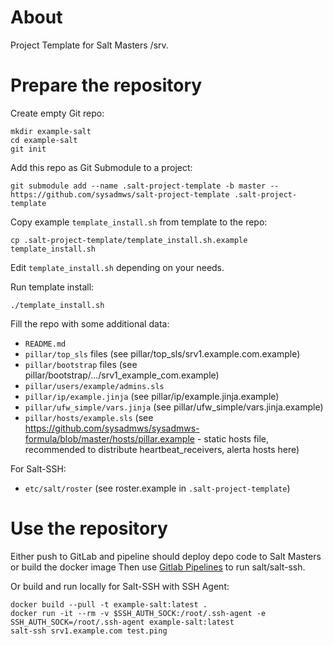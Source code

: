 # About
Project Template for Salt Masters /srv.

# Prepare the repository
Create empty Git repo:
```
mkdir example-salt
cd example-salt
git init 
```

Add this repo as Git Submodule to a project:
```
git submodule add --name .salt-project-template -b master -- https://github.com/sysadmws/salt-project-template .salt-project-template
```

Copy example `template_install.sh` from template to the repo:
```
cp .salt-project-template/template_install.sh.example template_install.sh
```

Edit `template_install.sh` depending on your needs.

Run template install:
```
./template_install.sh
```

Fill the repo with some additional data:
- `README.md`
- `pillar/top_sls` files (see pillar/top_sls/srv1.example.com.example)
- `pillar/bootstrap` files (see pillar/bootstrap/.../srv1_example_com.example)
- `pillar/users/example/admins.sls`
- `pillar/ip/example.jinja` (see pillar/ip/example.jinja.example)
- `pillar/ufw_simple/vars.jinja` (see pillar/ufw_simple/vars.jinja.example)
- `pillar/hosts/example.sls` (see https://github.com/sysadmws/sysadmws-formula/blob/master/hosts/pillar.example - static hosts file, recommended to distribute heartbeat_receivers, alerta hosts here)

For Salt-SSH:
- `etc/salt/roster` (see roster.example in `.salt-project-template`)

# Use the repository
Either push to GitLab and pipeline should deploy depo code to Salt Masters or build the docker image
Then use [Gitlab Pipelines](https://github.com/sysadmws/gitlab-server-job) to run salt/salt-ssh.

Or build and run locally for Salt-SSH with SSH Agent:
```
docker build --pull -t example-salt:latest .
docker run -it --rm -v $SSH_AUTH_SOCK:/root/.ssh-agent -e SSH_AUTH_SOCK=/root/.ssh-agent example-salt:latest
salt-ssh srv1.example.com test.ping
```
